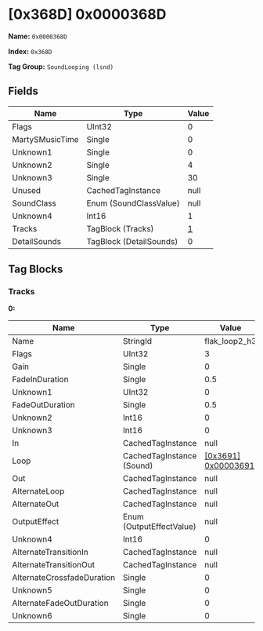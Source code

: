 # [0x368D] 0x0000368D

**Name:** ```0x0000368D```

**Index:** ```0x368D```

**Tag Group:** ```SoundLooping (lsnd)```

## Fields

Name	| Type	| Value
---	|---	|---	|
Flags	|UInt32	|0
MartySMusicTime	|Single	|0
Unknown1	|Single	|0
Unknown2	|Single	|4
Unknown3	|Single	|30
Unused	|CachedTagInstance	|null
SoundClass	|Enum (SoundClassValue)	|null
Unknown4	|Int16	|1
Tracks	|TagBlock (Tracks)	|[1](#tracks)
DetailSounds	|TagBlock (DetailSounds)	|0


## Tag Blocks

### Tracks

**0:**

Name	| Type	| Value
---	|---	|---	|
Name	|StringId	|flak_loop2_h3
Flags	|UInt32	|3
Gain	|Single	|0
FadeInDuration	|Single	|0.5
Unknown1	|UInt32	|0
FadeOutDuration	|Single	|0.5
Unknown2	|Int16	|0
Unknown3	|Int16	|0
In	|CachedTagInstance	|null
Loop	|CachedTagInstance (Sound)	|[[0x3691] 0x00003691](../Sound/3691.md)
Out	|CachedTagInstance	|null
AlternateLoop	|CachedTagInstance	|null
AlternateOut	|CachedTagInstance	|null
OutputEffect	|Enum (OutputEffectValue)	|null
Unknown4	|Int16	|0
AlternateTransitionIn	|CachedTagInstance	|null
AlternateTransitionOut	|CachedTagInstance	|null
AlternateCrossfadeDuration	|Single	|0
Unknown5	|Single	|0
AlternateFadeOutDuration	|Single	|0
Unknown6	|Single	|0


